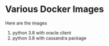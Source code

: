 # Various Docker Images

 
Here are the images
1. python 3.8 with oracle client
2. python 3.8 with cassandra package

